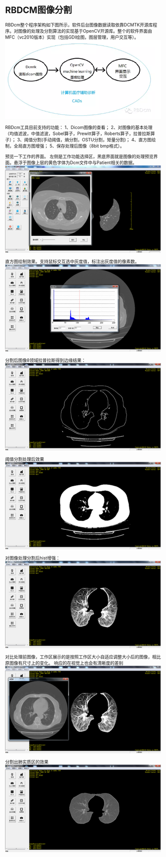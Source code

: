 # RBDCM图像分割
RBDcm整个程序架构如下图所示，软件后台图像数据读取依靠DCMTK开源库程序。对图像的处理及分割算法的实现基于OpenCV开源库。整个的软件界面由MFC（vc2010版本）实现（包括GDI绘图，图层管理，用户交互等）。
![image](https://github.com/bzhou830/images/raw/master/1.png)

RBDcm工具目前支持的功能：
1、Dicom图像的查看；
2、对图像的基本处理（均值滤波，中值滤波，Sobel算子，Prewitt算子，Roberts算子，拉普拉斯算子）；
3、阈值分割(手动阈值，熵分割，OSTU分割，矩量分割)；
4、直方图绘制，全局直方图增强；
5、保存处理后图像（8bit bmp格式）。

预览一下工作的界面。
左侧是工作功能选择区，黑底界面就是图像的处理预览界面。悬浮于图像上层的黄色字体为Dcm文件中与Patient相关的数据。
![image](https://github.com/bzhou830/images/raw/master/20151117_2.png)

直方图绘制效果。支持鼠标交互选中灰度值，标注出灰度值的像素数。
![image](https://github.com/bzhou830/images/raw/master/dcm_hist1.jpg)

分割后图像8领域拉普拉斯得到边缘结果：
![image](https://github.com/bzhou830/images/raw/master/dcm_edgs.jpg)

阈值分割处理后效果
![image](https://github.com/bzhou830/images/raw/master/3.jpg)

对图像处理分割后hist增强：
![image](https://github.com/bzhou830/images/raw/master/dcm_seg_hence.jpg)

对比处理前图像，工作区展示的是按照工作区大小自适应调整大小后的图像，相比原图像有尺寸上的变化。
响应的在视觉上也会有清晰度的差别
![image](https://github.com/bzhou830/images/raw/master/dcm_compare.jpg)

分割出肺实质区的效果
![image](https://github.com/bzhou830/images/raw/master/4.jpg)



